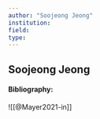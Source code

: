 ```yaml
---
author: "Soojeong Jeong"
institution:
field:
type:
---
```


## Soojeong Jeong
#### Bibliography:

![[@Mayer2021-in]]